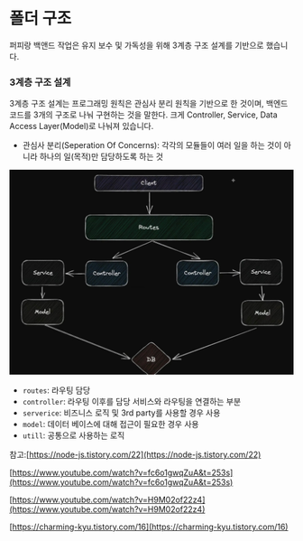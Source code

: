 # 폴더 구조

퍼피랑 백앤드 작업은 유지 보수 및 가독성을 위해 3계층 구조 설계를 기반으로 했습니다.

### 3계층 구조 설계

3계층 구조 설계는 프로그래밍 원칙은 관심사 분리 원칙을 기반으로 한 것이며, 백엔드 코드를 3개의 구조로 나눠 구현하는 것을 말한다. 크게 Controller, Service, Data Access Layer(Model)로 나눠져 있습니다.

- 관심사 분리(Seperation Of Concerns): 각각의 모듈들이 여러 일을 하는 것이 아니라 하나의 일(목적)만 담당하도록 하는 것

![스크린샷 2024-01-14 오전 1.09.49(2).jpeg](../images/3layer.jpeg)

- `routes`: 라우팅 담당
- `controller`: 라우팅 이후를 담당 서비스와 라우팅을 연결하는 부분
- `serverice`: 비즈니스 로직 및 3rd party를 사용할 경우 사용
- `model`: 데이터 베이스에 대해 접근이 필요한 경우 사용
- `utill`: 공통으로 사용하는 로직

참고:[https://node-js.tistory.com/22](https://node-js.tistory.com/22)

[https://www.youtube.com/watch?v=fc6o1gwqZuA&t=253s](https://www.youtube.com/watch?v=fc6o1gwqZuA&t=253s)

[https://www.youtube.com/watch?v=H9M02of22z4](https://www.youtube.com/watch?v=H9M02of22z4)

[https://charming-kyu.tistory.com/16](https://charming-kyu.tistory.com/16)
